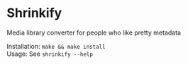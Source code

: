 # Shrinkify

Media library converter for people who like pretty metadata

Installation: `make && make install` \
Usage: See `shrinkify --help`
